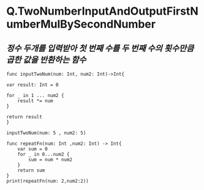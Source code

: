 # Q.TwoNumberInputAndOutputFirstNumberMulBySecondNumber


## *정수 두개를 입력받아 첫 번째 수를 두 번째 수의 횟수만큼 곱한 값을 반환하는 함수*

````
func inputTwoNum(num: Int, num2: Int)->Int{

var result: Int = 0

for _ in 1 ... num2 {
    result *= num
}

return result
}

inputTwoNum(num: 5 , num2: 5)
````

````
func repeatFn(num: Int ,num2: Int) -> Int{
    var sum = 0
    for _ in 0...num2 {
        sum = num * num2
    }
    return sum
}
print(repeatFn(num: 2,num2:2))
````
